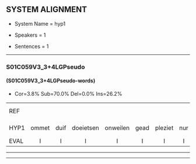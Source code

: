 
## SYSTEM ALIGNMENT

- System Name = hyp1

- Speakers = 1

- Sentences = 1

---

### S01C059V3_3+4LGPseudo

#### (S01C059V3_3+4LGPseudo-words)

- Cor=3.8%	Sub=70.0%	Del=0.0%	Ins=26.2%

|  |  |  |  |  |  |  |  |  |  |  |  |  |  |  |  |  |  |  |  |  |  |  |  |  |  |  |  |  |  |  |  |  |  |  |  |  |  |  |  |  |  |  |  |  |  |  |  |  |  |  |  |  |  |  |  |  |  |  |  |  |  |  |  |  |  |  |  |  |  |  |  |  |  |  |  |  |  |  |  |  |
|:--- |:---:|:---:|:---:|:---:|:---:|:---:|:---:|:---:|:---:|:---:|:---:|:---:|:---:|:---:|:---:|:---:|:---:|:---:|:---:|:---:|:---:|:---:|:---:|:---:|:---:|:---:|:---:|:---:|:---:|:---:|:---:|:---:|:---:|:---:|:---:|:---:|:---:|:---:|:---:|:---:|:---:|:---:|:---:|:---:|:---:|:---:|:---:|:---:|:---:|:---:|:---:|:---:|:---:|:---:|:---:|:---:|:---:|:---:|:---:|:---:|:---:|:---:|:---:|:---:|:---:|:---:|:---:|:---:|:---:|:---:|:---:|:---:|:---:|:---:|:---:|:---:|:---:|:---:|:---:|:---:|
| REF |  |  |  |  |  |  |  |  | ometuif | toejietsen | oonwijlen | jattesiet | nurudien | * | stoenydaas | deuveltek | juitonie | gevijdel | sidowaan | * | spekkeraai | * | wachteniek | verpierik | * | nappegreeuw | mantaroen |  |  |  |  |  |  |  |  | schielendaspen | * | crobeklunker | * | * | kabbestepen | * | * | verwarig*(verwarring) | ooiebiekje | * | fandelig | jalekrewen | * | * | smoralij | * | zeekvlachine | kanaroe | toineetlijgen | meitsegrok | kantelogsten |  |  |  | ondermind | * | * | choporatie | * | zennebral | ijraspangen | * | blottenduuf | * | girdofhaalder | tobbermoeit | poentalschouden | havedil | verbrakkertje |  |  | gerauwejaak | hapeneren | * |
| HYP1 | ommet | duif | doeietsen | onweilen | gead | pleziet | nur | u | de | dien | stoedijs | deuveltrek | guitony | geveidel | cido | waan | spekkere | spekkerai | wacht | ten | niet | wachten | iek | ferpirik | ma | napegeel | mantaroen | schelen | daspen | robek | kln-klunker | kawe | kabes | tepen | verwarring | hooie | biekje | van | vandeling | jaek | greeuwen | smoa | smoral | smoralei | zie | ikvalline | no? | zo | kan | daroe | doo | neete | lijgen | neit | zeg | rok | kantelogsten | ondermild | sho | sopora | lati | cennebral | ijsraspangen | lotten | bottenderf | dief | gerdof | halder | tbber | moed | poein | taus | ghouden | heveldil | verbrakkertje | gerouwen | jak | happeren | happernnaar | en |
| EVAL | I | I | I | I | I | I | I | I | S | S | S | S | S | S | S | S | S | S | S | S | S | S | S | S | S | S |  | I | I | I | I | I | I | I | I | S | S | S | S | S | S | S | S | S | S | S | S | S | S | S | S | S | S | S | S | S |  | I | I | I | S | S | S | S | S | S | S | S | S | S | S | S | S | S |  | I | I | S | S | S |
---

---
